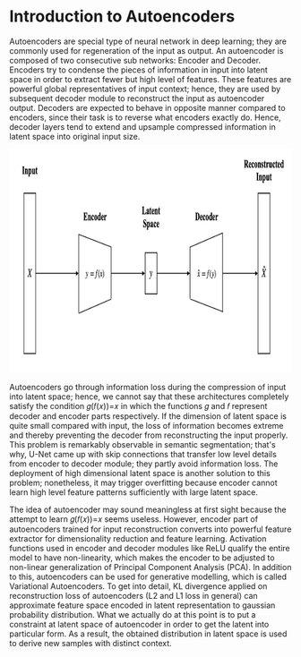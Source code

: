 # Introduction to Autoencoders

Autoencoders are special type of neural network in deep learning; they are commonly used for regeneration of the input as output. An autoencoder is 
composed of two consecutive sub networks: Encoder and Decoder. Encoders try to condense the pieces of information in input into latent space in order to 
extract fewer but high level of features. These features are powerful global representatives of input context; hence, they are used by subsequent decoder
module to reconstruct the input as autoencoder output. Decoders are expected to behave in opposite manner compared to encoders, since their task is to 
reverse what encoders exactly do. Hence, decoder layers tend to extend and upsample compressed information in latent space into original input size.

<p align="center">
  <img src="https://github.com/GoktugGuvercin/Flax-Tutorials/blob/main/Image%20Denoising%20with%20Autoencoders/images/Autoencoder.png", width=600, height=400 />
</p>

Autoencoders go through information loss during the compression of input into latent space; hence, we cannot say that these architectures completely 
satisfy the condition  𝑔(𝑓(𝑥))=𝑥 in which the functions 𝑔 and 𝑓 represent decoder and encoder parts respectively. If the dimension of latent space is quite 
small compared with input, the loss of information becomes extreme and thereby preventing the decoder from reconstructing the input properly. This problem 
is remarkably observable in semantic segmentation; that's why, U-Net came up with skip connections that transfer low level details from encoder to decoder 
module; they partly avoid information loss. The deployment of high dimensional latent space is another solution to this problem; nonetheless, it may trigger overfitting because encoder cannot learn high level feature patterns sufficiently with large latent space.

The idea of autoencoder may sound meaningless at first sight because the attempt to learn  𝑔(𝑓(𝑥))=𝑥 seems useless. However, encoder part of autoencoders 
trained for input reconstruction converts into powerful feature extractor for dimensionality reduction and feature learning. Activation functions used in 
encoder and decoder modules like ReLU qualify the entire model to have non-linearity, which makes the encoder to be adjusted to non-linear generalization 
of Principal Component Analysis (PCA). In addition to this, autoencoders can be used for generative modelling, which is called Variational Autoencoders. 
To get into detail, KL divergence applied on reconstruction loss of autoencoders (L2 and L1 loss in general) can approximate feature space encoded in 
latent representation to gaussian probability distribution. What we actually do at this point is to put a constraint at latent space of autoencoder in 
order to get the latent into particular form. As a result, the obtained distribution in latent space is used to derive new samples with distinct context.
